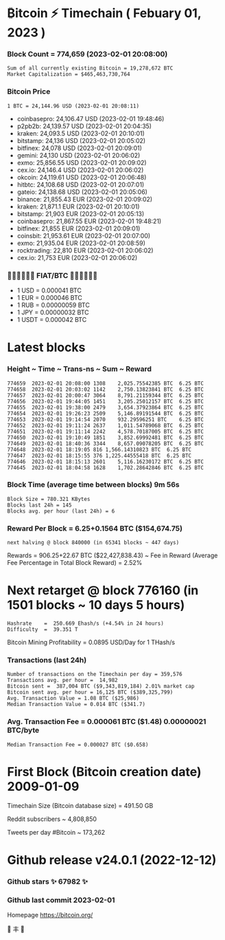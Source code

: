 # ₿itcoin ⚡ Timechain ( Febuary 01, 2023 )
### Block Count = 774,659 (2023-02-01 20:08:00)
    Sum of all currently existing Bitcoin = 19,278,672 BTC
    Market Capitalization = $465,463,730,764
### Bitcoin Price
	1 BTC = 24,144.96 USD (2023-02-01 20:08:11)
- coinbasepro: 24,106.47 USD (2023-02-01 19:48:46)
- p2pb2b: 24,139.57 USD (2023-02-01 20:04:35)
- kraken: 24,093.5 USD (2023-02-01 20:10:01)
- bitstamp: 24,136 USD (2023-02-01 20:05:02)
- bitfinex: 24,078 USD (2023-02-01 20:09:01)
- gemini: 24,130 USD (2023-02-01 20:06:02)
- exmo: 25,856.55 USD (2023-02-01 20:09:02)
- cex.io: 24,146.4 USD (2023-02-01 20:06:02)
- okcoin: 24,119.61 USD (2023-02-01 20:06:48)
- hitbtc: 24,108.68 USD (2023-02-01 20:07:01)
- gateio: 24,138.68 USD (2023-02-01 20:05:06)
- binance: 21,855.43 EUR (2023-02-01 20:09:02)
- kraken: 21,871.1 EUR (2023-02-01 20:10:01)
- bitstamp: 21,903 EUR (2023-02-01 20:05:13)
- coinbasepro: 21,867.55 EUR (2023-02-01 19:48:21)
- bitfinex: 21,855 EUR (2023-02-01 20:09:01)
- coinsbit: 21,953.61 EUR (2023-02-01 20:07:00)
- exmo: 21,935.04 EUR (2023-02-01 20:08:59)
- rocktrading: 22,810 EUR (2023-02-01 20:06:02)
- cex.io: 21,753 EUR (2023-02-01 20:06:02)
### 💱💶💵💷💴💱 FIAT/BTC 💱💴💷💵💶💱
- 1 USD = 0.000041 BTC
- 1 EUR = 0.000046 BTC
- 1 RUB = 0.00000059 BTC
- 1 JPY = 0.00000032 BTC
- 1 USDT = 0.000042 BTC
# Latest blocks
### Height	~ Time	~ Trans-ns	~ Sum	~ Reward
    774659	2023-02-01 20:08:00	1308	2,025.75542385 BTC	6.25 BTC
    774658	2023-02-01 20:03:02	1142	2,750.13823841 BTC	6.25 BTC
    774657	2023-02-01 20:00:47	3064	8,791.21159344 BTC	6.25 BTC
    774656	2023-02-01 19:44:05	1451	3,205.25012157 BTC	6.25 BTC
    774655	2023-02-01 19:38:00	2479	3,654.37923864 BTC	6.25 BTC
    774654	2023-02-01 19:26:23	2509	5,146.89191544 BTC	6.25 BTC
    774653	2023-02-01 19:14:54	2070	932.29596251 BTC	6.25 BTC
    774652	2023-02-01 19:11:24	2637	1,011.54789068 BTC	6.25 BTC
    774651	2023-02-01 19:11:14	2242	4,578.70187005 BTC	6.25 BTC
    774650	2023-02-01 19:10:49	1851	3,852.69992481 BTC	6.25 BTC
    774649	2023-02-01 18:40:36	3344	8,657.09078205 BTC	6.25 BTC
    774648	2023-02-01 18:19:05	816	1,566.14310823 BTC	6.25 BTC
    774647	2023-02-01 18:15:55	376	1,225.44555418 BTC	6.25 BTC
    774646	2023-02-01 18:15:13	2601	5,116.16230172 BTC	6.25 BTC
    774645	2023-02-01 18:04:58	1628	1,702.28642846 BTC	6.25 BTC
### Block Time (average time between blocks)	9m 56s
    Block Size = 780.321 KBytes
    Blocks last 24h = 145
    Blocks avg. per hour (last 24h) = 6
### Reward Per Block = 6.25+0.1564 BTC ($154,674.75) 
    next halving @ block 840000 (in 65341 blocks ~ 447 days)
Rewards = 906.25+22.67 BTC ($22,427,838.43) ~ Fee in Reward (Average Fee Percentage in Total Block Reward) = 2.52%
# Next retarget @ block 776160 (in 1501 blocks ~ 10 days 5 hours)
    Hashrate    =  250.669 Ehash/s (+4.54% in 24 hours)
    Difficulty  =  39.351 T
Bitcoin Mining Profitability = 0.0895 USD/Day for 1 THash/s
### Transactions (last 24h)
    Number of transactions on the Timechain per day = 359,576
    Transactions avg. per hour =  14,982
    Bitcoin sent = 	387,004 BTC ($9,343,819,184) 2.01% market cap
    Bitcoin sent avg. per hour = 16,125 BTC ($389,325,799)
    Avg. Transaction Value = 1.08 BTC ($25,986)
    Median Transaction Value = 0.014 BTC ($341.7)
### Avg. Transaction Fee = 0.000061 BTC ($1.48) 0.00000021 BTC/byte
    Median Transaction Fee = 0.000027 BTC ($0.658)
# First Block (Bitcoin creation date)	2009-01-09
Timechain Size (Bitcoin database size) = 491.50 GB

Reddit subscribers	~ 4,808,850

Tweets per day #Bitcoin	~ 173,262
# Github release	v24.0.1 (2022-12-12)
### Github stars	✨ 67982 ✨
### Github last commit	2023-02-01

Homepage	https://bitcoin.org/

💙 丰 💜
